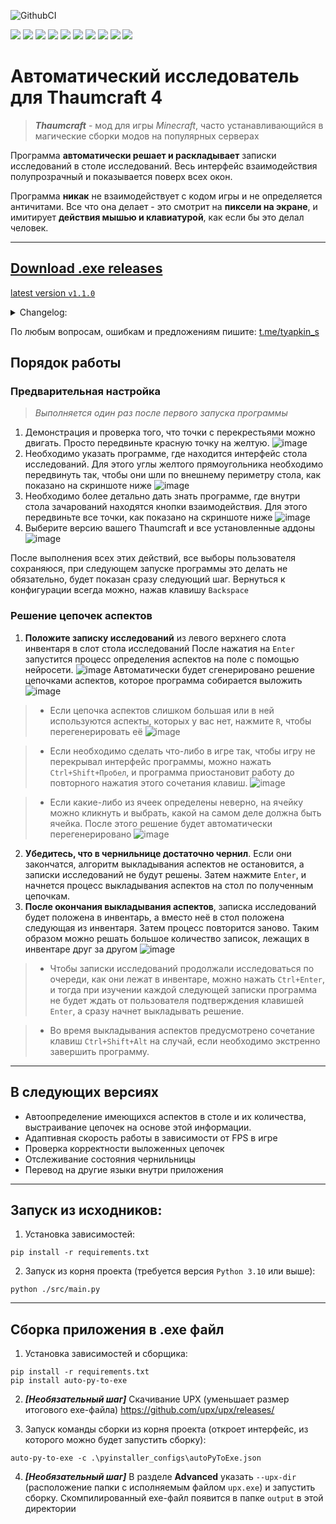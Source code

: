 ![GithubCI](https://github.com/SergTyapkin/thaumcraft-auto-researcher/actions/workflows/auto-translate-readme.yml/badge.svg)

[![](https://img.shields.io/badge/русский-_?style=for-the-badge&logo=readme&color=white)](https://github.com/SergTyapkin/thaumcraft-auto-researcher/blob/README_TRANSLATIONS/russian.md)
[![](https://img.shields.io/badge/english-_?style=for-the-badge&logo=readme&color=white)](https://github.com/SergTyapkin/thaumcraft-auto-researcher/blob/README_TRANSLATIONS/english.md)
[![](https://img.shields.io/badge/中文(简体)-_?style=for-the-badge&logo=readme&color=white)](https://github.com/SergTyapkin/thaumcraft-auto-researcher/blob/README_TRANSLATIONS/chinese%20(simplified).md)
[![](https://img.shields.io/badge/中文(传统)-_?style=for-the-badge&logo=readme&color=white)](https://github.com/SergTyapkin/thaumcraft-auto-researcher/blob/README_TRANSLATIONS/chinese%20(traditional).md)
[![](https://img.shields.io/badge/arabic(العربية)-_?style=for-the-badge&logo=readme&color=white)](https://github.com/SergTyapkin/thaumcraft-auto-researcher/blob/README_TRANSLATIONS/arabic.md)
[![](https://img.shields.io/badge/español-_?style=for-the-badge&logo=readme&color=white)](https://github.com/SergTyapkin/thaumcraft-auto-researcher/blob/README_TRANSLATIONS/spanish.md)
[![](https://img.shields.io/badge/italiano-_?style=for-the-badge&logo=readme&color=white)](https://github.com/SergTyapkin/thaumcraft-auto-researcher/blob/README_TRANSLATIONS/italian.md)
[![](https://img.shields.io/badge/Deutsch-_?style=for-the-badge&logo=readme&color=white)](https://github.com/SergTyapkin/thaumcraft-auto-researcher/blob/README_TRANSLATIONS/dutch.md)
[![](https://img.shields.io/badge/hindi(हिन्दी)-_?style=for-the-badge&logo=readme&color=white)](https://github.com/SergTyapkin/thaumcraft-auto-researcher/blob/README_TRANSLATIONS/hindi.md)
[![](https://img.shields.io/badge/korean(한국어)-_?style=for-the-badge&logo=readme&color=white)](https://github.com/SergTyapkin/thaumcraft-auto-researcher/blob/README_TRANSLATIONS/korean.md)


# Автоматический исследователь для Thaumcraft 4
> _**Thaumcraft**_ - мод для игры _Minecraft_, часто устанавливающийся в магические сборки модов на популярных серверах

Программа **автоматически решает и раскладывает** записки исследований в столе исследований.
Весь интерфейс взаимодействия полупрозрачный и показывается поверх всех окон.

Программа **никак** не взаимодействует с кодом игры и не определяется античитами. 
Все что она делает - это смотрит на **пиксели на экране**, и имитирует **действия мышью и клавиатурой**, как если бы это делал человек.

---

## [Download .exe releases](https://github.com/SergTyapkin/thaumcraft-auto-researcher/releases)
[latest version `v1.1.0`](https://github.com/SergTyapkin/thaumcraft-auto-researcher/releases/tag/v1.1.0)
<details>
<summary>Changelog:</summary>

- Теперь нейросеть определяет аспекты на столе!
Скорость исследований благодаря этому увеличилась более чем в 10 раз.
- Добавлены сочетания клавиш для более тонкого управления
- Добавлен безостановочный режим исследования
</details>


По любым вопросам, ошибкам и предложениям пишите: [t.me/tyapkin_s](https://t.me/tyapkin_s)

## Порядок работы
### Предварительная настройка 
> _Выполняется один раз после первого запуска программы_
1. Демонстрация и проверка того, что точки с перекрестьями можно двигать. 
Просто передвиньте красную точку на желтую.
![image](https://github.com/SergTyapkin/thaumcraft-auto-researcher/blob/master/README_images/enroll.png?raw=true)
2. Необходимо указать программе, где находится интерфейс стола исследований. 
Для этого углы желтого прямоугольника необходимо передвинуть так, чтобы они шли по внешнему периметру стола, как показано на скриншоте ниже
![image](https://github.com/SergTyapkin/thaumcraft-auto-researcher/blob/master/README_images/find_table.png?raw=true)
3. Необходимо более детально дать знать программе, где внутри стола зачарований находятся кнопки взаимодействия.
Для этого передвиньте все точки, как показано на скриншоте ниже
![image](https://github.com/SergTyapkin/thaumcraft-auto-researcher/blob/master/README_images/setup_controls.png?raw=true)
4. Выберите версию вашего Thaumcraft и все установленные аддоны
![image](https://github.com/SergTyapkin/thaumcraft-auto-researcher/blob/master/README_images/setup_version_and_addons.png?raw=true) 

После выполнения всех этих действий, все выборы пользователя сохраняюся,
при следующем запуске программы это делать не обязательно, будет показан сразу следующий шаг.
Вернуться к конфигурации всегда можно, нажав клавишу `Backspace`

### Решение цепочек аспектов
1. **Положите записку исследований** из левого верхнего слота инвентаря в слот стола исследований
После нажатия на `Enter` запустится процесс определения аспектов на поле с помощью нейросети.
![image](https://github.com/SergTyapkin/thaumcraft-auto-researcher/blob/master/README_images/prepare_to_solving_aspects.png?raw=true)
Автоматически будет сгенерировано решение цепочками аспектов, которое программа собирается выложить
![image](https://github.com/SergTyapkin/thaumcraft-auto-researcher/blob/master/README_images/aspects_solved.png?raw=true)
> - Если цепочка аспектов слишком большая или в ней используются аспекты, которых у вас нет, нажмите `R`, чтобы перегенерировать её
![image](https://github.com/SergTyapkin/thaumcraft-auto-researcher/blob/master/README_images/aspects_rerolled.png?raw=true)

> - Если необходимо сделать что-либо в игре так, чтобы игру не перекрывал интерфейс программы, можно нажать `Ctrl+Shift+Пробел`, и
программа приостановит работу до повторного нажатия этого сочетания клавиш.
![image](https://github.com/SergTyapkin/thaumcraft-auto-researcher/blob/master/README_images/program_paused.png?raw=true)

> - Если какие-либо из ячеек определены неверно, на ячейку можно кликнуть и выбрать, какой на самом деле должна быть ячейка.
После этого решение будет автоматически перегенерировано
![image](https://github.com/SergTyapkin/thaumcraft-auto-researcher/blob/master/README_images/setup_table_aspects.png?raw=true)
2. **Убедитесь, что в чернильнице достаточно чернил**. Если они закончатся, алгоритм выкладывания аспектов не остановится,
а записки исследований не будут решены.
Затем нажмите `Enter`, и начнется процесс выкладывания аспектов на стол по полученным цепочкам.
3. **После окончания выкладывания аспектов**, записка исследований будет положена в инвентарь,
а вместо неё в стол положена следующая из инвентаря.
Затем процесс повторится заново. Таким образом можно решать большое количество записок, лежащих в инвентаре друг за другом
![image](https://github.com/SergTyapkin/thaumcraft-auto-researcher/blob/master/README_images/next_research_putted.png?raw=true)
> - Чтобы записки исследований продолжали исследоваться по очереди, как они лежат в инвентаре, можно нажать `Ctrl+Enter`, и тогда
при изучении каждой следующей записки программа не будет ждать от пользователя подтверждения клавишей `Enter`, а сразу начнет выкладывать решение.

> - Во время выкладывания аспектов предусмотрено сочетание клавиш `Ctrl+Shift+Alt` на случай, если необходимо экстренно завершить программу.


----------


## В следующих версиях
- Автоопределение имеющихся аспектов в столе и их количества, выстраивание цепочек на основе этой информации.
- Адаптивная скорость работы в зависимости от FPS в игре
- Проверка корректности выложенных цепочек
- Отслеживание состояния чернильницы
- Перевод на другие языки внутри приложения


----------

## Запуск из исходников:
1. Установка зависимостей:
```shell
pip install -r requirements.txt
```

2. Запуск из корня проекта (требуется версия `Python 3.10` или выше):
```shell
python ./src/main.py
```

---
## Сборка приложения в .exe файл
1. Установка зависимостей и сборщика:
```shell
pip install -r requirements.txt
pip install auto-py-to-exe
```

2. ***\[Необязательный шаг]*** Скачивание UPX (уменьшает размер итогового exe-файла)
https://github.com/upx/upx/releases/


3. Запуск команды сборки из корня проекта (откроет интерфейс, из которого можно будет запустить сборку):
```shell
auto-py-to-exe -c .\pyinstaller_configs\autoPyToExe.json
```

4. ***\[Необязательный шаг]*** В разделе **Advanced** указать `--upx-dir` (расположение папки с исполняемым файлом `upx.exe`) и запустить сборку.
Скомпилированный exe-файл появится в папке `output` в этой директории
